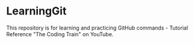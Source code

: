 # LearningGit
This repository is for learning and practicing GitHub commands - Tutorial Reference "The Coding Train" on YouTube.
